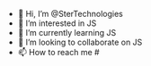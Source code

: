 - 👋 Hi, I’m @SterTechnologies
- 👀 I’m interested in JS
- 🌱 I’m currently learning JS
- 💞️ I’m looking to collaborate on JS
- 📫 How to reach me #

<!---
SterTechnologies/SterTechnologies is a ✨ special ✨ repository because its `README.md` (this file) appears on your GitHub profile.
You can click the Preview link to take a look at your changes.
--->
